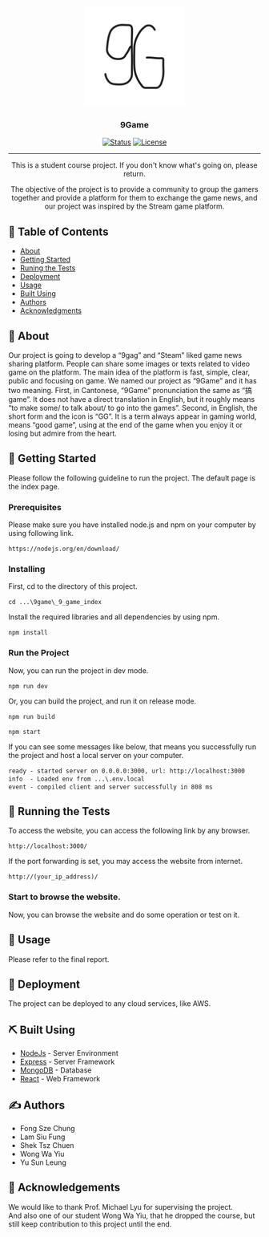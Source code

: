 <p align="center">
  <a href="" rel="noopener">
 <img width=200px height=200px src="https://github.com/CamelBOGO/9game/blob/main/public/logo_white.svg?raw=true" alt="Project Logo"></a>
</p>

<h3 align="center">9Game</h3>

<div align="center">

[![Status](https://img.shields.io/badge/status-active-success.svg)]()
[![License](https://img.shields.io/badge/license-MIT-blue.svg)](/LICENSE)

</div>

---
<p align="center"> This is a student course project. If you don't know what's going on, please return.
    <br> 
</p>

<p align="center"> The objective of the project is to provide a community to group the gamers together and provide a platform for them to exchange the game news, and our project was inspired by the Stream game platform.
    <br> 
</p>

## 📝 Table of Contents

- [About](#about)
- [Getting Started](#getting_started)
- [Runing the Tests](#tests)
- [Deployment](#deployment)
- [Usage](#usage)
- [Built Using](#built_using)
- [Authors](#authors)
- [Acknowledgments](#acknowledgement)

## 🧐 About <a name = "about"></a>

Our project is going to develop a “9gag” and “Steam” liked game news sharing platform. People can share some images or texts related to video game on the platform. The main idea of the platform is fast, simple, clear, public and focusing on game. We named our project as “9Game” and it has two meaning. First, in Cantonese, “9Game” pronunciation the same as “搞game”. It does not have a direct translation in English, but it roughly means “to make some/ to talk about/ to go into the games”. Second, in English, the short form and the icon is “GG”. It is a term always appear in gaming world, means “good game”, using at the end of the game when you enjoy it or losing but admire from the heart.

## 🏁 Getting Started <a name = "getting_started"></a>

Please follow the following guideline to run the project. The default page is the index page.

### Prerequisites

Please make sure you have installed node.js and npm on your computer by using following link.

```
https://nodejs.org/en/download/
```

### Installing

First, cd to the directory of this project.

```
cd ...\9game\_9_game_index
```

Install the required libraries and all dependencies by using npm.

```
npm install
```

### Run the Project

Now, you can run the project in dev mode.

```
npm run dev
```

Or, you can build the project, and run it on release mode.

```
npm run build
```
```
npm start
```

If you can see some messages like below, that means you successfully run the project and host a local server on your computer.

```
ready - started server on 0.0.0.0:3000, url: http://localhost:3000
info  - Loaded env from ...\.env.local
event - compiled client and server successfully in 808 ms
```

## 🔧 Running the Tests <a name = "tests"></a>

To access the website, you can access the following link by any browser.

```
http://localhost:3000/
```

If the port forwarding is set, you may access the website from internet.

```
http://(your_ip_address)/
```

### Start to browse the website.

Now, you can browse the website and do some operation or test on it.

## 🎈 Usage <a name="usage"></a>

Please refer to the final report.

## 🚀 Deployment <a name = "deployment"></a>

The project can be deployed to any cloud services, like AWS.

## ⛏️ Built Using <a name = "built_using"></a>

- [NodeJs](https://nodejs.org/en/) - Server Environment
- [Express](https://expressjs.com/) - Server Framework
- [MongoDB](https://www.mongodb.com/) - Database
- [React](https://reactjs.org/) - Web Framework


## ✍️ Authors <a name = "authors"></a>

- Fong Sze Chung
- Lam Siu Fung
- Shek Tsz Chuen
- Wong Wa Yiu
- Yu Sun Leung

## 🎉 Acknowledgements <a name = "acknowledgement"></a>

We would like to thank Prof. Michael Lyu for supervising the project.  
And also one of our student Wong Wa Yiu, that he dropped the course, but still keep contribution to this project until the end.
